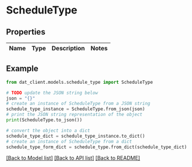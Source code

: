 # ScheduleType


## Properties

Name | Type | Description | Notes
------------ | ------------- | ------------- | -------------

## Example

```python
from dat_client.models.schedule_type import ScheduleType

# TODO update the JSON string below
json = "{}"
# create an instance of ScheduleType from a JSON string
schedule_type_instance = ScheduleType.from_json(json)
# print the JSON string representation of the object
print(ScheduleType.to_json())

# convert the object into a dict
schedule_type_dict = schedule_type_instance.to_dict()
# create an instance of ScheduleType from a dict
schedule_type_form_dict = schedule_type.from_dict(schedule_type_dict)
```
[[Back to Model list]](../README.md#documentation-for-models) [[Back to API list]](../README.md#documentation-for-api-endpoints) [[Back to README]](../README.md)


